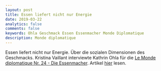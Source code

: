 ```yaml
---
layout: post
title: Essen liefert nicht nur Energie
date: 2019-03-22
analytics: false
comments: false
keywords: Ohla Geschmack Essen Essenmacher Monde Diplomatique
description: Monde diplomatique
---
```


Essen liefert nicht nur Energie. Über die sozialen Dimensionen des Geschmacks. Kristina Vaillant interviewte Kathrin Ohla für die [Le Monde diplomatique Nr. 24 - Die Essenmacher](https://monde-diplomatique.de/product_info.php?products_id=244658). Artikel [hier](https://vaillant-texte.de/wp-content/uploads/Edition-Le-Monde-diplomatique_Schmeckt-doch.pdf) lesen.

